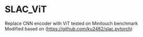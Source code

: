 # SLAC_ViT
Replace CNN encoder with ViT tested on Minitouch benchmark \
Modified based on (https://github.com/ku2482/slac.pytorch)
